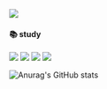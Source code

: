 <div aligin=center>
<img src ="https://capsule-render.vercel.app/api?type=rect&text=donny💻&fontAlign=30&fontSize=30&desc=Use%20theme&descAlign=60&descAlignY=50&theme=radical"/>




  
<h4>📚 study</h4>
<img src="https://img.shields.io/badge/TypeScript-3178C6?style=flat&logo=TypeScript&logoColor=white"/>
<img src="https://img.shields.io/badge/JavaScript-F7DF1E?style=flat&logo=JavaScript&logoColor=white"/>
<img src="https://img.shields.io/badge/CSS3-1572B6?style=flat&logo=CSS3&logoColor=orange"/>
<img src="https://img.shields.io/badge/HTML5-E34F26?style=flat&logo=HTML5&logoColor=white"/> 


![Anurag's GitHub stats](https://github-readme-stats.vercel.app/api?username=chohyundon&show_icons=true&theme=radical)
</div>
